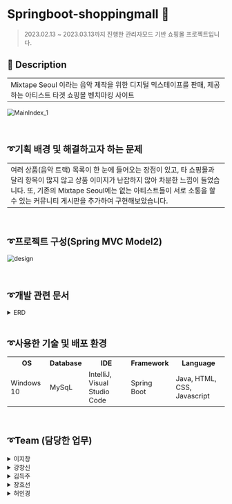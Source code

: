 # Springboot-shoppingmall 💽
> 2023.02.13 ~ 2023.03.13까지 진행한 관리자모드 기반 쇼핑몰 프로젝트입니다.

## 👀 Description
<table>
  <tr>
    <td>
Mixtape Seoul 이라는 음악 제작을 위한 디지털 믹스테이프를 판매, 제공하는 아티스트 타겟 쇼핑몰 벤치마킹 사이트
    </td>
  </tr>
</table>

![MainIndex_1](https://user-images.githubusercontent.com/116870668/233907592-9cd7342d-1dc8-458b-91e1-6e19ff09a73d.jpg)

<br>

## ➰기획 배경 및 해결하고자 하는 문제
<table>
  <tr>
    <td>
여러 상품(음악 트랙) 목록이 한 눈에 들어오는 장점이 있고, 타 쇼핑몰과 달리 항목이 많지 않고 상품 이미지가 난잡하지 않아 차분한 느낌이 들었습니다.
또, 기존의 Mixtape Seoul에는 없는 아티스트들이 서로 소통을 할 수 있는 커뮤니티 게시판을 추가하여 구현해보았습니다.
    </td>
  </tr>
</table>

<br>

## ➰프로젝트 구성(Spring MVC Model2)
![design](https://user-images.githubusercontent.com/116870668/233907336-53c5b845-5826-420e-b0ec-0279f3a232e5.jpg)

<br>

## ➰개발 관련 문서
<details>
<summary> ERD </summary>

![DB design](https://user-images.githubusercontent.com/116870668/233907352-f40ad61f-f589-41a4-add1-5ad99126ac35.jpg)

</details>

<br>

## ➰사용한 기술 및 배포 환경
<table>
  <tr>
    <th>OS</th>
    <th>Database</th>
    <th>IDE</th>
    <th>Framework</th>
    <th>Language</th>
  </tr>
  <tr>
    <td>Windows 10</td>
    <td>MySqL</td>
    <td>IntelliJ, Visual Studio Code</td>
    <td>Spring Boot</td>
    <td>Java, HTML, CSS, Javascript</td>
  </tr>
</table>

<br>

## ➰Team (담당한 업무)
<details>
<summary> 이지창 </summary>

1. DB설계
2. 장바구니 서비스(CRD)
3. 마이페이지
4. AWS EC2 배포
</details>
<details>
<summary> 강창신 </summary>

1. 페이지 Header&Footer layout
2. main&Admin 페이지
3. 게시판 댓글 기능
</details>
<details>
<summary> 김득주 </summary>

1. 회원서비스(CRUD)
2. Spring Security
</details>
<details>
<summary> 장효선 </summary>

1. 상품서비스(CRUD) 
2. 전체적인 디자인(CSS) 수정
3. Chat-bot
</details>
<details>
<summary> 허인경 </summary>
  
1. 게시판서비스(CRUD)
2. PPT제작
</details>

<br>



